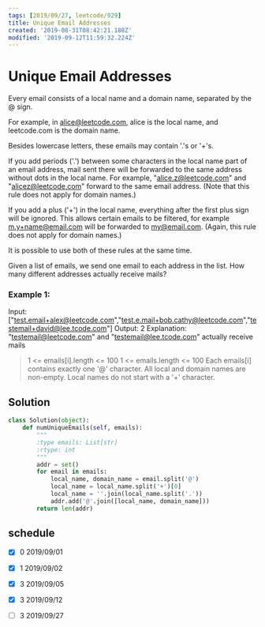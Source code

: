 ```yaml
---
tags: [2019/09/27, leetcode/929]
title: Unique Email Addresses
created: '2019-08-31T08:42:21.188Z'
modified: '2019-09-12T11:59:32.224Z'
---
```


# Unique Email Addresses

Every email consists of a local name and a domain name, separated by the @ sign.

For example, in alice@leetcode.com, alice is the local name, and leetcode.com is the domain name.

Besides lowercase letters, these emails may contain '.'s or '+'s.

If you add periods ('.') between some characters in the local name part of an email address, mail sent there will be forwarded to the same address without dots in the local name.  For example, "alice.z@leetcode.com" and "alicez@leetcode.com" forward to the same email address.  (Note that this rule does not apply for domain names.)

If you add a plus ('+') in the local name, everything after the first plus sign will be ignored. This allows certain emails to be filtered, for example m.y+name@email.com will be forwarded to my@email.com.  (Again, this rule does not apply for domain names.)

It is possible to use both of these rules at the same time.

Given a list of emails, we send one email to each address in the list.  How many different addresses actually receive mails?


### Example 1:

Input: ["test.email+alex@leetcode.com","test.e.mail+bob.cathy@leetcode.com","testemail+david@lee.tcode.com"]
Output: 2
Explanation: "testemail@leetcode.com" and "testemail@lee.tcode.com" actually receive mails


> 1 <= emails[i].length <= 100
> 1 <= emails.length <= 100
> Each emails[i] contains exactly one '@' character.
> All local and domain names are non-empty.
> Local names do not start with a '+' character.

## Solution

```python
class Solution(object):
    def numUniqueEmails(self, emails):
        """
        :type emails: List[str]
        :rtype: int
        """
        addr = set()
        for email in emails:
            local_name, domain_name = email.split('@')
            local_name = local_name.split('+')[0]
            local_name = ''.join(local_name.split('.'))
            addr.add('@'.join([local_name, domain_name]))
        return len(addr)
```

## schedule

* [x] 0 2019/09/01
* [x] 1 2019/09/02
* [x] 3 2019/09/05
* [x] 3 2019/09/12
* [ ] 3 2019/09/27

